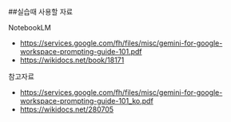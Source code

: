 ##실습때 사용할 자료

NotebookLM
- https://services.google.com/fh/files/misc/gemini-for-google-workspace-prompting-guide-101.pdf
- https://wikidocs.net/book/18171

참고자료
- https://services.google.com/fh/files/misc/gemini-for-google-workspace-prompting-guide-101_ko.pdf
- https://wikidocs.net/280705
